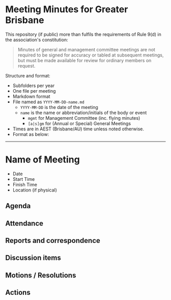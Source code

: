 Meeting Minutes for Greater Brisbane
====================================

This repository (if public) more than fulfils the requirements of Rule 9(d) in the association's constitution:

> Minutes of general and management committee meetings are not required to be signed for accuracy or tabled at subsequent meetings, but must be made available for review for ordinary members on request. 

Structure and format:

- Subfolders per year
- One file per meeting
- Markdown format
- File named as `YYYY-MM-DD-name.md`
  - `YYYY-MM-DD` is the date of the meeting
  - `name` is the name or abbreviation/initials of the body or event
    - `mgmt` for Management Committee (inc. flying minutes)
    - `[a|s]gm` for (Annual or Special) General Meetings
- Times are in AEST (Brisbane/AU) time unless noted otherwise.
- Format as below:

---

# Name of Meeting

- Date
- Start Time
- Finish Time
- Location (if physical)

## Agenda

## Attendance 

## Reports and correspondence

## Discussion items

## Motions / Resolutions

## Actions 
